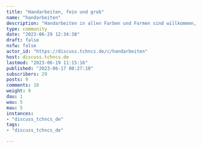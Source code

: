 ```yaml
---
title: "Handarbeiten, fein und grob" 
name: "handarbeiten"
description: "Handarbeiten in allen Farben und Formen sind willkommen, nur selbstgemacht muss es sein. Techniken, Tipps und Tricks sollen auch nicht zu kurz kommen. Fragt einfach, wir waren alle mal Anfänger."
type: community
date: "2023-06-29 12:34:38"
draft: false
nsfw: false
actor_id: "https://discuss.tchncs.de/c/handarbeiten"
host: discuss.tchncs.de
lastmod: "2023-06-19 11:15:16"
published: "2023-06-17 08:27:10"
subscribers: 29
posts: 9
comments: 10
weight: 9
dau: 1
wau: 5
mau: 5
instances:
- "discuss_tchncs_de"
tags: 
- "discuss_tchncs_de"

---
```

